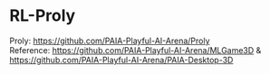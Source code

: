 # RL-Proly
Proly: <https://github.com/PAIA-Playful-AI-Arena/Proly>  
Reference: <https://github.com/PAIA-Playful-AI-Arena/MLGame3D> & <https://github.com/PAIA-Playful-AI-Arena/PAIA-Desktop-3D>
